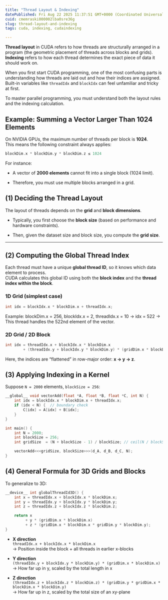 ```yaml
---
title: "Thread Layout & Indexing"
datePublished: Fri Aug 22 2025 11:37:51 GMT+0000 (Coordinated Universal Time)
cuid: cmemraski000002lba0sre36g
slug: thread-layout-and-indexing
tags: cuda, indexing, cudaindexing

---
```


**Thread layout** in CUDA refers to how threads are structurally arranged in a program (the geometric placement of threads across blocks and grids).  
**Indexing** refers to how each thread determines the exact piece of data it should work on.

When you first start CUDA programming, one of the most confusing parts is understanding how threads are laid out and how their indices are assigned. Built-in variables like `threadIdx` and `blockIdx` can feel unfamiliar and tricky at first.

To master parallel programming, you must understand both the layout rules and the indexing calculation.

## Example: Summing a Vector Larger Than 1024 Elements

On NVIDIA GPUs, the maximum number of threads per block is **1024**.  
This means the following constraint always applies:

```cpp
blockDim.x * blockDim.y * blockDim.z ≤ 1024
```

For instance:

* A vector of **2000 elements** cannot fit into a single block (1024 limit).
    
* Therefore, you must use multiple blocks arranged in a grid.
    

## (1) Deciding the Thread Layout

The layout of threads depends on the **grid** and **block dimensions**.

* Typically, you first choose the **block size** (based on performance and hardware constraints).
    
* Then, given the dataset size and block size, you compute the **grid size**.
    

---

## (2) Computing the Global Thread Index

Each thread must have a unique **global thread ID**, so it knows which data element to process.  
CUDA calculates this global ID using both the **block index** and the **thread index within the block**.

### 1D Grid (simplest case)

```cpp
int idx = blockIdx.x * blockDim.x + threadIdx.x;
```

Example: blockDim.x = 256, blockIdx.x = 2, threadIdx.x = 10 → idx = 522 → This thread handles the 522nd element of the vector.

### 2D Grid / 2D Block

```cpp
int idx = threadIdx.x + blockIdx.x * blockDim.x
        + (threadIdx.y + blockIdx.y * blockDim.y) * (gridDim.x * blockDim.x);
```

Here, the indices are “flattened” in row-major order: **x → y → z**.

## (3) Applying Indexing in a Kernel

Suppose `N = 2000` elements, `blockSize = 256`:

```cpp
__global__ void vectorAdd(float *A, float *B, float *C, int N) {
    int idx = blockIdx.x * blockDim.x + threadIdx.x;
    if (idx < N) {  // boundary check
        C[idx] = A[idx] + B[idx];
    }
}

int main() {
    int N = 2000;
    int blockSize = 256;
    int gridSize  = (N + blockSize - 1) / blockSize; // ceil(N / blockSize)

    vectorAdd<<<gridSize, blockSize>>>(d_A, d_B, d_C, N);
}
```

## (4) General Formula for 3D Grids and Blocks

To generalize to 3D:

```cpp
__device__ int globalThreadId3D() {
    int x = threadIdx.x + blockIdx.x * blockDim.x;
    int y = threadIdx.y + blockIdx.y * blockDim.y;
    int z = threadIdx.z + blockIdx.z * blockDim.z;

    return x 
         + y * (gridDim.x * blockDim.x)
         + z * (gridDim.x * blockDim.x * gridDim.y * blockDim.y);
}
```

* **X direction**  
    `threadIdx.x + blockIdx.x * blockDim.x`  
    → Position inside the block + all threads in earlier x-blocks
    
* **Y direction**  
    `(threadIdx.y + blockIdx.y * blockDim.y) * (gridDim.x * blockDim.x)`  
    → How far up in y, scaled by the total length in x
    
* **Z direction**  
    `(threadIdx.z + blockIdx.z * blockDim.z) * (gridDim.y * gridDim.x * blockDim.x * blockDim.y)`  
    → How far up in z, scaled by the total size of an xy-plane